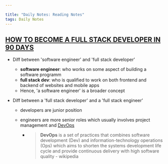 ```yaml
---
 
title: "Daily Notes: Reading Notes"
tags: Daily Notes
---
```


## [HOW TO BECOME A FULL STACK DEVELOPER IN 90 DAYS](https://skillcrush.com/blog/how-to-become-a-full-stack-developer/)

- Diff between 'software engineer' and 'full stack developer'
  - **software engineer**: who works on some aspect of building a software programm
  - **full stack dev**: who is qualified to work on both frontend and backend of websites and mobile apps  
  - Hence, 'a software engineer' is a broader concept

- Diff between a 'full stack developer' and a 'full stack engineer'
    - developers are junior position
    - engineers are more senior roles which usually involves project management and [DevOps](https://en.wikipedia.org/wiki/DevOps)
        
        - >**DevOps** is a set of practices that combines software development (Dev) and information-technology operations (Ops) which aims to shorten the systems development life cycle and provide continuous delivery with high software quality - wikipedia
